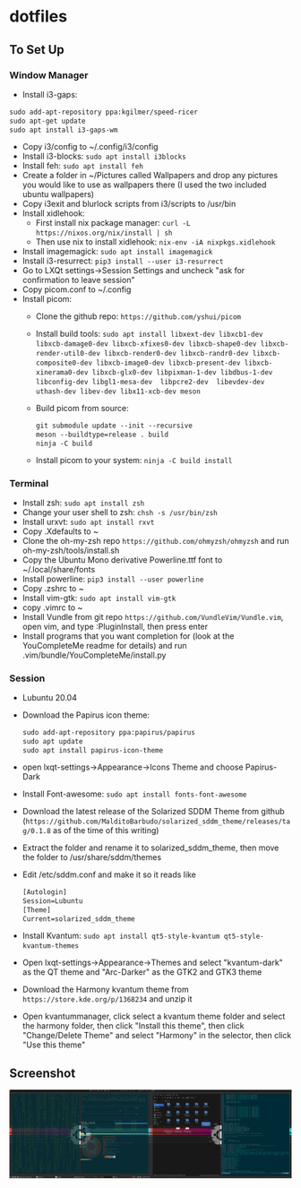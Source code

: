 # dotfiles

## To Set Up

### Window Manager

* Install i3-gaps: 
 
 ```
 sudo add-apt-repository ppa:kgilmer/speed-ricer
 sudo apt-get update
 sudo apt install i3-gaps-wm
 ```
 
* Copy i3/config to ~/.config/i3/config
* Install i3-blocks: `sudo apt install i3blocks`
* Install feh: `sudo apt install feh`
* Create a folder in ~/Pictures called Wallpapers and drop any pictures you would like to use as wallpapers there (I used the two included ubuntu wallpapers)
* Copy i3exit and blurlock scripts from i3/scripts to /usr/bin
* Install xidlehook:
  * First install nix package manager: `curl -L https://nixos.org/nix/install | sh`
  * Then use nix to install xidlehook: `nix-env -iA nixpkgs.xidlehook`
* Install imagemagick: `sudo apt install imagemagick`
* Install i3-resurrect: `pip3 install --user i3-resurrect`
* Go to LXQt settings->Session Settings and uncheck "ask for confirmation to leave session"
* Copy picom.conf to ~/.config
* Install picom:
  * Clone the github repo: `https://github.com/yshui/picom` 
  * Install build tools: `sudo apt install libxext-dev libxcb1-dev libxcb-damage0-dev libxcb-xfixes0-dev libxcb-shape0-dev libxcb-render-util0-dev libxcb-render0-dev libxcb-randr0-dev libxcb-composite0-dev libxcb-image0-dev libxcb-present-dev libxcb-xinerama0-dev libxcb-glx0-dev libpixman-1-dev libdbus-1-dev libconfig-dev libgl1-mesa-dev  libpcre2-dev  libevdev-dev uthash-dev libev-dev libx11-xcb-dev meson`
  * Build picom from source: 
 
    ```
    git submodule update --init --recursive
    meson --buildtype=release . build
    ninja -C build 
    ```

  * Install picom to your system: `ninja -C build install`

### Terminal

* Install zsh: `sudo apt install zsh`
* Change your user shell to zsh: `chsh -s /usr/bin/zsh`
* Install urxvt: `sudo apt install rxvt`
* Copy .Xdefaults to ~
* Clone the oh-my-zsh repo `https://github.com/ohmyzsh/ohmyzsh` and run oh-my-zsh/tools/install.sh
* Copy the Ubuntu Mono derivative Powerline.ttf font to ~/.local/share/fonts
* Install powerline: `pip3 install --user powerline`
* Copy .zshrc to ~
* Install vim-gtk: `sudo apt install vim-gtk`
* copy .vimrc to ~
* Install Vundle from git repo `https://github.com/VundleVim/Vundle.vim`, open vim, and type :PluginInstall, then press enter
* Install programs that you want completion for (look at the YouCompleteMe readme for details) and run .vim/bundle/YouCompleteMe/install.py

### Session

* Lubuntu 20.04
* Download the Papirus icon theme:
    
    ```
    sudo add-apt-repository ppa:papirus/papirus
    sudo apt update
    sudo apt install papirus-icon-theme
    ```
    
* open lxqt-settings->Appearance->Icons Theme and choose Papirus-Dark
* Install Font-awesome: `sudo apt install fonts-font-awesome`
* Download the latest release of the Solarized SDDM Theme from github (`https://github.com/MalditoBarbudo/solarized_sddm_theme/releases/tag/0.1.8` as of the time of this writing)
* Extract the folder and rename it to solarized_sddm_theme, then move the folder to /usr/share/sddm/themes
* Edit /etc/sddm.conf and make it so it reads like 
 
    ```
    [Autologin]
    Session=Lubuntu
    [Theme]
    Current=solarized_sddm_theme
    ```

* Install Kvantum: `sudo apt install qt5-style-kvantum qt5-style-kvantum-themes`  
* Open lxqt-settings->Appearance->Themes and select "kvantum-dark" as the QT theme and "Arc-Darker" as the GTK2 and GTK3 theme
* Download the Harmony kvantum theme from `https://store.kde.org/p/1368234` and unzip it
* Open kvantummanager, click select a kvantum theme folder and select the harmony folder, then click "Install this theme", then click "Change/Delete Theme" and select "Harmony" in the selector, then click "Use this theme"

## Screenshot

![screenshot](./screenshot.png)
